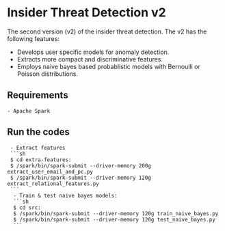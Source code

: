 # Insider Threat Detection v2

The second version (v2) of the insider threat detection. The v2 has the following features:
 - Develops user specific models for anomaly detection.
  - Extracts more compact and discriminative features.
   - Employs naive bayes based probablistic models with Bernoulli or Poisson distributions.

## Requirements
    - Apache Spark
## Run the codes
     - Extract features
     ```sh
     $ cd extra-features:
     $ /spark/bin/spark-submit --driver-memory 200g extract_user_email_and_pc.py
     $ /spark/bin/spark-submit --driver-memory 120g extract_relational_features.py
     ```
      - Train & test naive bayes models:
      ```sh
      $ cd src:
      $ /spark/bin/spark-submit --driver-memory 120g train_naive_bayes.py
      $ /spark/bin/spark-submit --driver-memory 120g test_naive_bayes.py
      ```
